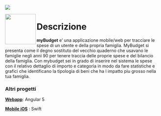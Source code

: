 ![](https://img.shields.io/badge/Android-5+-red.svg?style=flat)

<img align="left" src="https://github.com/ItalianCoders/myBudget-mobile-android/wiki/images//icon.png" height=100px>



# Descrizione

**myBudget** e’ una applicazione mobile/web per tracciare le spese di un utente e della propria famiglia. MyBudget si presenta come il degno sostituto del vecchio quaderno che usavano le famiglie negli anni 90 per tenere traccia delle proprie spese e del bilancio della famiglia. Con mybudget sei in grado di inserire nel sistema le spese con il relativo dettaglio di importo e categoria in modo da fare statistiche e grafici che identificano la tipologia di beni che ha l impatto piu grosso nella tua famiglia.

### Altri progetti

[**Webapp**](https://github.com/ItalianCoders/myBudget-web-frontend): Angular 5

[**Mobile iOS**](https://github.com/ItalianCoders/myBudget-mobile-ios) : Swift
